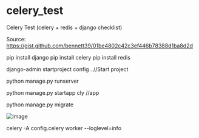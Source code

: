 # celery_test
Celery Test (celery + redis + django checklist)

Source: https://gist.github.com/bennett39/01be4802c42c3ef446b78388d1ba8d2d

pip install django
pip install celery
pip install redis

django-admin startproject config . //Start project

python manage.py runserver

python manage.py startapp cly //app

python manage.py migrate

![image](https://user-images.githubusercontent.com/91982815/200135847-97d1b45a-0dce-456d-b8c3-2e36ef551493.png)


celery -A config.celery worker --loglevel=info

